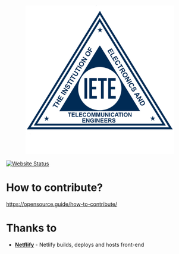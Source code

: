 <p align="center">
  <img alt="IETE blogs logo" src="resources\iete.png" width="400">
</p>

[![Website Status](https://img.shields.io/website?url=https%3A%2F%2Fblog.ietebits.com)](https://blog.ietebits.com)


# How to contribute?
https://opensource.guide/how-to-contribute/


# Thanks to 

- **[Netflify](https://www.netlify.com/)** - Netlify builds, deploys and hosts front-end
